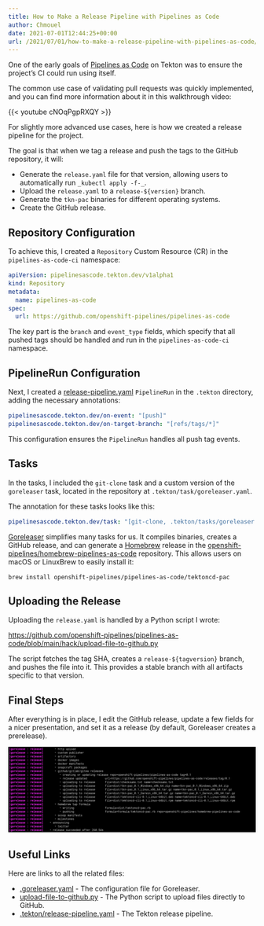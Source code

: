 ```yaml
---
title: How to Make a Release Pipeline with Pipelines as Code
author: Chmouel
date: 2021-07-01T12:44:25+00:00
url: /2021/07/01/how-to-make-a-release-pipeline-with-pipelines-as-code/
---
```


One of the early goals of [Pipelines as Code](https://github.com/openshift-pipelines/pipelines-as-code/) on Tekton was to ensure the project’s CI could run using itself.

The common use case of validating pull requests was quickly implemented, and you can find more information about it in this walkthrough video:

{{< youtube cNOqPgpRXQY >}}

For slightly more advanced use cases, here is how we created a release pipeline for the project.

The goal is that when we tag a release and push the tags to the GitHub repository, it will:

- Generate the `release.yaml` file for that version, allowing users to automatically run `_kubectl apply -f-_`.
- Upload the `release.yaml` to a `release-${version}` branch.
- Generate the `tkn-pac` binaries for different operating systems.
- Create the GitHub release.

## Repository Configuration

To achieve this, I created a `Repository` Custom Resource (CR) in the `pipelines-as-code-ci` namespace:

```yaml
apiVersion: pipelinesascode.tekton.dev/v1alpha1
kind: Repository
metadata:
  name: pipelines-as-code
spec:
  url: https://github.com/openshift-pipelines/pipelines-as-code
```

The key part is the `branch` and `event_type` fields, which specify that all pushed tags should be handled and run in the `pipelines-as-code-ci` namespace.

## PipelineRun Configuration

Next, I created a [release-pipeline.yaml](https://github.com/openshift-pipelines/pipelines-as-code/blob/main/.tekton/release-pipeline.yaml) `PipelineRun` in the `.tekton` directory, adding the necessary annotations:

```yaml
pipelinesascode.tekton.dev/on-event: "[push]"
pipelinesascode.tekton.dev/on-target-branch: "[refs/tags/*]"
```

This configuration ensures the `PipelineRun` handles all push tag events.

## Tasks

In the tasks, I included the `git-clone` task and a custom version of the `goreleaser` task, located in the repository at `.tekton/task/goreleaser.yaml`.

The annotation for these tasks looks like this:

```yaml
pipelinesascode.tekton.dev/task: "[git-clone, .tekton/tasks/goreleaser.yaml]"
```

[Goreleaser](https://goreleaser.com/) simplifies many tasks for us. It compiles binaries, creates a GitHub release, and can generate a [Homebrew](https://brew.sh) release in the [openshift-pipelines/homebrew-pipelines-as-code](https://github.com/openshift-pipelines/homebrew-pipelines-as-code/) repository. This allows users on macOS or LinuxBrew to easily install it:

```shell
brew install openshift-pipelines/pipelines-as-code/tektoncd-pac
```

## Uploading the Release

Uploading the `release.yaml` is handled by a Python script I wrote:

<https://github.com/openshift-pipelines/pipelines-as-code/blob/main/hack/upload-file-to-github.py>

The script fetches the tag SHA, creates a `release-${tagversion}` branch, and pushes the file into it. This provides a stable branch with all artifacts specific to that version.

## Final Steps

After everything is in place, I edit the GitHub release, update a few fields for a nicer presentation, and set it as a release (by default, Goreleaser creates a prerelease).

![GitHub Release Screenshot](/wp-content/uploads/2021/07/image-1024x354.png)

## Useful Links

Here are links to all the related files:

- [.goreleaser.yaml](https://github.com/openshift-pipelines/pipelines-as-code/blob/main/.goreleaser.yml) - The configuration file for Goreleaser.
- [upload-file-to-github.py](https://github.com/openshift-pipelines/pipelines-as-code/blob/main/hack/upload-file-to-github.py) - The Python script to upload files directly to GitHub.
- [.tekton/release-pipeline.yaml](https://github.com/openshift-pipelines/pipelines-as-code/blob/main/.tekton/release-pipeline.yaml) - The Tekton release pipeline.
